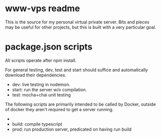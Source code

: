 # www-vps readme
This is the source for my personal virtual private server. Bits and pieces may be useful for other projects, but this is built with a very particular goal.
# package.json scripts
All scripts operate after npm install.

For general testing, dev, test and start should suffice and automatically download their dependencies.

* dev: live testing in nodemon.
* start: run the server w/o compilation.
* test: mocha+chai unit testing

The following scripts are primarily intended to be called by Docker, outside of docker they aren't required to get a server running.

* 
* build: compile typescript
* prod: run production server, predicated on having run build

<!--stackedit_data:
eyJoaXN0b3J5IjpbLTEwNDEyMDk5NzYsMjE5Njc4MjQyLC0xNz
k0NjU2Nzg4LC0yMDAxODA0MzQ2XX0=
-->